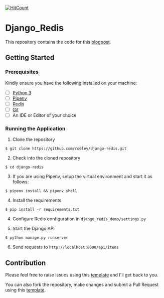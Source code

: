 [![HitCount](http://hits.dwyl.io/ro6ley/django-redis.svg)](http://hits.dwyl.io/ro6ley/django-redis)

# Django_Redis

This repository contains the code for this [blogpost](https://stackabuse.com/working-with-redis-in-python-with-django/).

## Getting Started

### Prerequisites

Kindly ensure you have the following installed on your machine:

- [ ] [Python 3](https://realpython.com/installing-python/)
- [ ] [Pipenv](https://pipenv.readthedocs.io/en/latest/#install-pipenv-today)
- [ ] [Redis](https://redis.io/download)
- [ ] [Git]()
- [ ] An IDE or Editor of your choice

### Running the Application

1. Clone the repository
```
$ git clone https://github.com/ro6ley/django-redis.git
```

2. Check into the cloned repository
```
$ cd django-redis
```

3. If you are using Pipenv, setup the virtual environment and start it as follows:
```
$ pipenv install && pipenv shell
```

4. Install the requirements
```
$ pip install -r requirements.txt
```

4. Configure Redis configuration in `django_redis_demo/settings.py`

5. Start the Django API
```
$ python manage.py runserver
```

6. Send requests to `http://localhost:8000/api/items`

## Contribution

Please feel free to raise issues using this [template](./.github/ISSUE_TEMPLATE.md) and I'll get back to you.

You can also fork the repository, make changes and submit a Pull Request using this [template](./.github/PULL_REQUEST_TEMPLATE.md).
